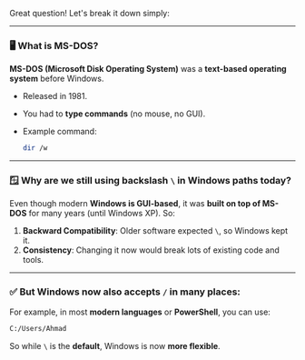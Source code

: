 Great question! Let's break it down simply:

---

### 🖥️ **What is MS-DOS?**

**MS-DOS (Microsoft Disk Operating System)** was a **text-based operating system** before Windows.

* Released in 1981.
* You had to **type commands** (no mouse, no GUI).
* Example command:

  ```bash
  dir /w
  ```

---

### 🪟 **Why are we still using backslash `\` in Windows paths today?**

Even though modern **Windows is GUI-based**, it was **built on top of MS-DOS** for many years (until Windows XP). So:

1. **Backward Compatibility**: Older software expected `\`, so Windows kept it.
2. **Consistency**: Changing it now would break lots of existing code and tools.

---

### ✅ But Windows now also **accepts `/` in many places**:

For example, in most **modern languages** or **PowerShell**, you can use:

```bash
C:/Users/Ahmad
```

So while `\` is the **default**, Windows is now **more flexible**.

